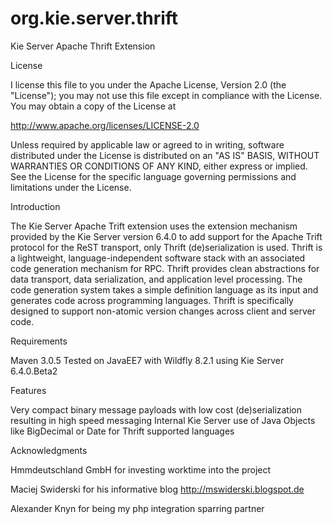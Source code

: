 # org.kie.server.thrift

Kie Server Apache Thrift Extension

License

I license this file to you under the Apache License, Version 2.0 (the "License"); you may not use this file except in compliance with the License. You may obtain a copy of the License at

http://www.apache.org/licenses/LICENSE-2.0

Unless required by applicable law or agreed to in writing, software distributed under the License is distributed on an "AS IS" BASIS, WITHOUT WARRANTIES OR CONDITIONS OF ANY KIND, either express or implied. See the License for the specific language governing permissions and limitations under the License.

Introduction

The Kie Server Apache Trift extension uses the extension mechanism provided by the Kie Server version 6.4.0 to add support for the Apache Trift protocol for the ReST transport, only Thrift (de)serialization is used. Thrift is a lightweight, language-independent software stack with an associated code generation mechanism for RPC. Thrift provides clean abstractions for data transport, data serialization, and application level processing. The code generation system takes a simple definition language as its input and generates code across programming languages. Thrift is specifically designed to support non-atomic version changes across client and server code. 

Requirements

Maven 3.0.5
Tested on JavaEE7 with Wildfly 8.2.1 using Kie Server 6.4.0.Beta2

Features

Very compact binary message payloads with low cost (de)serialization resulting in high speed messaging
Internal Kie Server use of Java Objects like BigDecimal or Date for Thrift supported languages 



Acknowledgments

Hmmdeutschland GmbH for investing worktime into the project

Maciej Swiderski for his informative blog http://mswiderski.blogspot.de

Alexander Knyn for being my php integration sparring partner
